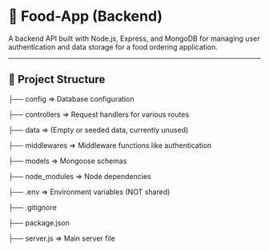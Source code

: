 # 🍔 Food-App (Backend)

A backend API built with Node.js, Express, and MongoDB for managing user authentication and data storage for a food ordering application.

---

## 📁 Project Structure


├── config => Database configuration

├── controllers => Request handlers for various routes

├── data => (Empty or seeded data, currently unused)

├── middlewares => Middleware functions like authentication

├── models => Mongoose schemas

├── node_modules => Node dependencies

├── .env =>  Environment variables (NOT shared)

├── .gitignore

├── package.json

├── server.js =>  Main server file
